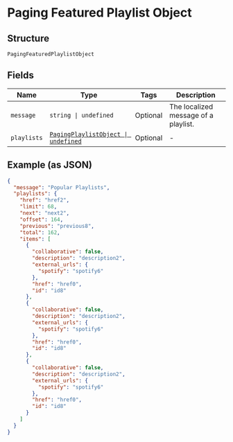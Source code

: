 
# Paging Featured Playlist Object

## Structure

`PagingFeaturedPlaylistObject`

## Fields

| Name | Type | Tags | Description |
|  --- | --- | --- | --- |
| `message` | `string \| undefined` | Optional | The localized message of a playlist. |
| `playlists` | [`PagingPlaylistObject \| undefined`](../../doc/models/paging-playlist-object.md) | Optional | - |

## Example (as JSON)

```json
{
  "message": "Popular Playlists",
  "playlists": {
    "href": "href2",
    "limit": 68,
    "next": "next2",
    "offset": 164,
    "previous": "previous8",
    "total": 162,
    "items": [
      {
        "collaborative": false,
        "description": "description2",
        "external_urls": {
          "spotify": "spotify6"
        },
        "href": "href0",
        "id": "id8"
      },
      {
        "collaborative": false,
        "description": "description2",
        "external_urls": {
          "spotify": "spotify6"
        },
        "href": "href0",
        "id": "id8"
      },
      {
        "collaborative": false,
        "description": "description2",
        "external_urls": {
          "spotify": "spotify6"
        },
        "href": "href0",
        "id": "id8"
      }
    ]
  }
}
```

